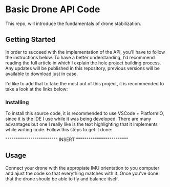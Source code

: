 # Basic Drone API Code
 This repo, will introduce the fundamentals of drone stabilization.
## Getting Started
 In order to succeed with the implementation of the API, you'll have to follow the instructions below. To have a better understanding, I'd recommend reading the full article in which I explain the hole project building process. Any updates will be published in this repository, previous versions will be available to download just in case.

 I'd like to add that to take the most out of this project, it is recommended to take a look at the links below:
### Installing
 To install this source code, it is recommended to use VSCode + PlatformIO, since it is the IDE I use while it was being developed. There are many advantages but one I really like is the text highlighting that it implements while writing code. Follow this steps to get it done:

"""""""""""""""""""""""""
INSERT
"""""""""""""""""""""""""
## Usage
 Connect your drone with the appropiate IMU orientation to you computer and ajust the code so that everything matches with it. Once you've done that the drone should be able to fly and balance itself.

